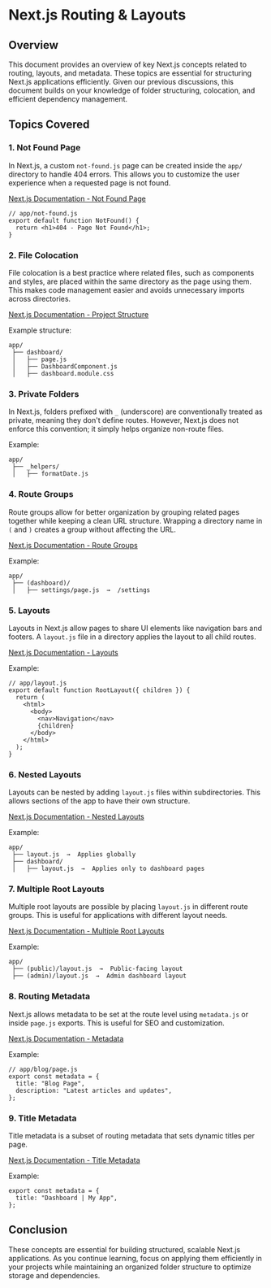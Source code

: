# Next.js Routing & Layouts

## Overview
This document provides an overview of key Next.js concepts related to routing, layouts, and metadata. These topics are essential for structuring Next.js applications efficiently. Given our previous discussions, this document builds on your knowledge of folder structuring, colocation, and efficient dependency management.

## Topics Covered

### 1. Not Found Page
In Next.js, a custom `not-found.js` page can be created inside the `app/` directory to handle 404 errors. This allows you to customize the user experience when a requested page is not found.

[Next.js Documentation - Not Found Page](https://nextjs.org/docs/app/building-your-application/routing/not-found)

```tsx
// app/not-found.js
export default function NotFound() {
  return <h1>404 - Page Not Found</h1>;
}
```

### 2. File Colocation
File colocation is a best practice where related files, such as components and styles, are placed within the same directory as the page using them. This makes code management easier and avoids unnecessary imports across directories.

[Next.js Documentation - Project Structure](https://nextjs.org/docs/app/building-your-application/project-structure)

Example structure:
```
app/
 ├── dashboard/
 │   ├── page.js
 │   ├── DashboardComponent.js
 │   ├── dashboard.module.css
```

### 3. Private Folders
In Next.js, folders prefixed with `_` (underscore) are conventionally treated as private, meaning they don't define routes. However, Next.js does not enforce this convention; it simply helps organize non-route files.

Example:
```
app/
 ├── _helpers/
 │   ├── formatDate.js
```

### 4. Route Groups
Route groups allow for better organization by grouping related pages together while keeping a clean URL structure. Wrapping a directory name in `(` and `)` creates a group without affecting the URL.

[Next.js Documentation - Route Groups](https://nextjs.org/docs/app/building-your-application/routing/route-groups)

Example:
```
app/
 ├── (dashboard)/
 │   ├── settings/page.js  →  /settings
```

### 5. Layouts
Layouts in Next.js allow pages to share UI elements like navigation bars and footers. A `layout.js` file in a directory applies the layout to all child routes.

[Next.js Documentation - Layouts](https://nextjs.org/docs/app/building-your-application/routing/pages-and-layouts#layouts)

Example:
```tsx
// app/layout.js
export default function RootLayout({ children }) {
  return (
    <html>
      <body>
        <nav>Navigation</nav>
        {children}
      </body>
    </html>
  );
}
```

### 6. Nested Layouts
Layouts can be nested by adding `layout.js` files within subdirectories. This allows sections of the app to have their own structure.

[Next.js Documentation - Nested Layouts](https://nextjs.org/docs/app/building-your-application/routing/pages-and-layouts#nested-layouts)

Example:
```
app/
 ├── layout.js  →  Applies globally
 ├── dashboard/
 │   ├── layout.js  →  Applies only to dashboard pages
```

### 7. Multiple Root Layouts
Multiple root layouts are possible by placing `layout.js` in different route groups. This is useful for applications with different layout needs.

[Next.js Documentation - Multiple Root Layouts](https://nextjs.org/docs/app/building-your-application/routing/pages-and-layouts#multiple-root-layouts)

Example:
```
app/
 ├── (public)/layout.js  →  Public-facing layout
 ├── (admin)/layout.js  →  Admin dashboard layout
```

### 8. Routing Metadata
Next.js allows metadata to be set at the route level using `metadata.js` or inside `page.js` exports. This is useful for SEO and customization.

[Next.js Documentation - Metadata](https://nextjs.org/docs/app/building-your-application/optimizing/metadata)

Example:
```tsx
// app/blog/page.js
export const metadata = {
  title: "Blog Page",
  description: "Latest articles and updates",
};
```

### 9. Title Metadata
Title metadata is a subset of routing metadata that sets dynamic titles per page.

[Next.js Documentation - Title Metadata](https://nextjs.org/docs/app/building-your-application/optimizing/metadata#title)

Example:
```tsx
export const metadata = {
  title: "Dashboard | My App",
};
```

## Conclusion
These concepts are essential for building structured, scalable Next.js applications. As you continue learning, focus on applying them efficiently in your projects while maintaining an organized folder structure to optimize storage and dependencies.

